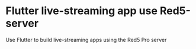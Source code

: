 # Flutter live-streaming app use Red5-server
Use Flutter to build live-streaming apps using the Red5 Pro server




